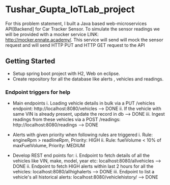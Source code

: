 # Tushar_Gupta_IoTLab_project

For this problem statement, I built a Java based web-microservices API[Backend] for Car Tracker Sensor. To simulate the sensor readings we will be provided with a mocker service LINK: http://mocker.ennate.academy/. This service will send will mock the sensor request
and will send HTTP PUT and HTTP GET request to the API

## Getting Started

* Setup spring boot project with H2, Web on eclipse.
* Create repository for all the database like alerts , vehicles and readings. 


### Endpoint triggers for help

* Main endpoints
i. Loading vehicle details in bulk via a PUT /vehicles endpoint: http://localhost:8080/vehicles  --> DONE
ii. If the vehicle with same VIN is already present, update the record in db --> DONE
iii. Ingest readings from these vehicles via a POST /readings: http://localhost:8080/readings --> DONE

* Alerts with given priority when following rules are triggered
i. Rule: engineRpm > readlineRpm, Priority: HIGH
ii. Rule: fuelVolume < 10% of maxFuelVolume, Priority: MEDIUM

* Develop REST end points for:
i. Endpoint to fetch details of all the vehicles like VIN, make, model, year etc: localhost:8080/allvehicles  --> DONE
ii. Endpoint to fetch HIGH alerts within last 2 hours for all the vehicles: localhost:8080/allhighalerts  --> DONE
iii. Endpoint to list a vehicle's all historical alerts: localhost:8080/vehiclehistory/<VIN>  --> DONE
